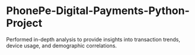 # PhonePe-Digital-Payments-Python-Project
Performed in-depth analysis to provide insights into transaction trends, device usage, and demographic correlations.
